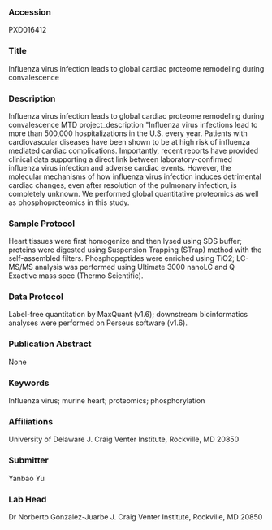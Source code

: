 ### Accession
PXD016412

### Title
Influenza virus infection leads to global cardiac proteome remodeling during convalescence

### Description
Influenza virus infection leads to global cardiac proteome remodeling during convalescence MTD project_description "Influenza virus infections lead to more than 500,000 hospitalizations in the U.S. every year. Patients with cardiovascular diseases have been shown to be at high risk of influenza mediated cardiac complications. Importantly, recent reports have provided clinical data supporting a direct link between laboratory-confirmed influenza virus infection and adverse cardiac events. However, the molecular mechanisms of how influenza virus infection induces detrimental cardiac changes, even after resolution of the pulmonary infection, is completely unknown. We performed global quantitative proteomics as well as phosphoproteomics in this study.

### Sample Protocol
Heart tissues were first homogenize and then lysed using SDS buffer; proteins were digested using Suspension Trapping (STrap) method with the self-assembled filters. Phosphopeptides were enriched using TiO2; LC-MS/MS analysis was performed using Ultimate 3000 nanoLC and Q Exactive mass spec (Thermo Scientific).

### Data Protocol
Label-free quantitation by MaxQuant (v1.6); downstream bioinformatics analyses were performed on Perseus software (v1.6).

### Publication Abstract
None

### Keywords
Influenza virus; murine heart; proteomics; phosphorylation

### Affiliations
University of Delaware
J. Craig Venter Institute, Rockville, MD 20850

### Submitter
Yanbao Yu

### Lab Head
Dr Norberto Gonzalez-Juarbe
J. Craig Venter Institute, Rockville, MD 20850


